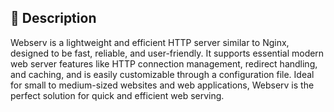 ## 🧐 Description
Webserv is a lightweight and efficient HTTP server similar to Nginx, designed to be fast, reliable, and user-friendly. It supports essential modern web server features like HTTP connection management, redirect handling, and caching, and is easily customizable through a configuration file. Ideal for small to medium-sized websites and web applications, Webserv is the perfect solution for quick and efficient web serving.
